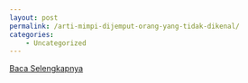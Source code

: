 ```yaml
---
layout: post
permalink: /arti-mimpi-dijemput-orang-yang-tidak-dikenal/
categories:
    - Uncategorized
---
```


[Baca Selengkapnya](/08)